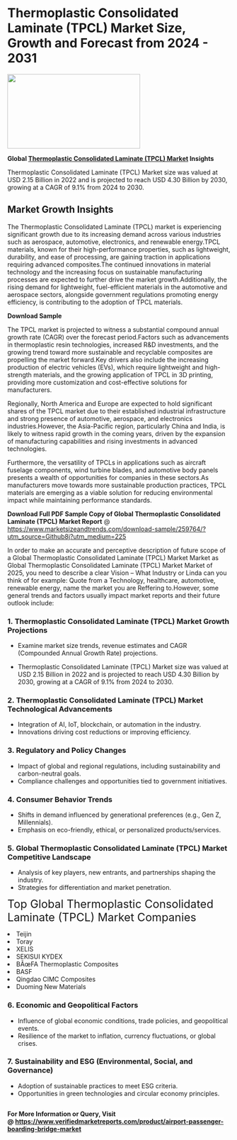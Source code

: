 <H1>Thermoplastic Consolidated Laminate (TPCL) Market Size, Growth and Forecast from 2024 - 2031</H1><img class="aligncenter size-medium wp-image-584254" src="https://thirdeyenews.in/wp-content/uploads/2024/09/Global-Market-Research-300x168.jpeg" alt="" width="300" height="168" /><p><strong>Global&nbsp;<a href="https://www.marketsizeandtrends.com/download-sample/259764/?utm_source=Github8j?utm_medium=225">Thermoplastic Consolidated Laminate (TPCL) Market</a> Insights</strong></p><p>Thermoplastic Consolidated Laminate (TPCL) Market size was valued at USD 2.15 Billion in 2022 and is projected to reach USD 4.30 Billion by 2030, growing at a CAGR of 9.1% from 2024 to 2030.</p><p><h2>Market Growth Insights</h2> <p>The Thermoplastic Consolidated Laminate (TPCL) market is experiencing significant growth due to its increasing demand across various industries such as aerospace, automotive, electronics, and renewable energy.TPCL materials, known for their high-performance properties, such as lightweight, durability, and ease of processing, are gaining traction in applications requiring advanced composites.The continued innovations in material technology and the increasing focus on sustainable manufacturing processes are expected to further drive the market growth.Additionally, the rising demand for lightweight, fuel-efficient materials in the automotive and aerospace sectors, alongside government regulations promoting energy efficiency, is contributing to the adoption of TPCL materials.</p> <p><strong>Download Sample</strong></p> <p>The TPCL market is projected to witness a substantial compound annual growth rate (CAGR) over the forecast period.Factors such as advancements in thermoplastic resin technologies, increased R&D investments, and the growing trend toward more sustainable and recyclable composites are propelling the market forward.Key drivers also include the increasing production of electric vehicles (EVs), which require lightweight and high-strength materials, and the growing application of TPCL in 3D printing, providing more customization and cost-effective solutions for manufacturers.</p> <p>Regionally, North America and Europe are expected to hold significant shares of the TPCL market due to their established industrial infrastructure and strong presence of automotive, aerospace, and electronics industries.However, the Asia-Pacific region, particularly China and India, is likely to witness rapid growth in the coming years, driven by the expansion of manufacturing capabilities and rising investments in advanced technologies.</p> <p>Furthermore, the versatility of TPCLs in applications such as aircraft fuselage components, wind turbine blades, and automotive body panels presents a wealth of opportunities for companies in these sectors.As manufacturers move towards more sustainable production practices, TPCL materials are emerging as a viable solution for reducing environmental impact while maintaining performance standards.</p> <p><span class=""><strong>Download Full PDF Sample Copy of Global Thermoplastic Consolidated Laminate (TPCL) Market Report</strong> @ <a href="https://www.marketsizeandtrends.com/download-sample/259764/?utm_source=Github8j?utm_medium=225" target="_blank">https://www.marketsizeandtrends.com/download-sample/259764/?utm_source=Github8j?utm_medium=225</a></span></p><p>In order to make an accurate and perceptive description of future scope of a Global&nbsp;Thermoplastic Consolidated Laminate (TPCL) Market Market as Global&nbsp;Thermoplastic Consolidated Laminate (TPCL) Market Market of 2025, you need to describe a clear Vision &ndash; What Industry or Linda can you think of for example: Quote from a Technology, healthcare, automotive, renewable energy, name the market you are Reffering to.However, some general trends and factors usually impact market reports and their future outlook include:</p><h3>1.&nbsp;<strong>Thermoplastic Consolidated Laminate (TPCL) Market Growth Projections</strong></h3><ul><li>Examine market size trends, revenue estimates and CAGR (Compounded Annual Growth Rate) projections.</li><li><p>Thermoplastic Consolidated Laminate (TPCL) Market size was valued at USD 2.15 Billion in 2022 and is projected to reach USD 4.30 Billion by 2030, growing at a CAGR of 9.1% from 2024 to 2030.</p></li></ul><h3>2.&nbsp;<strong>Thermoplastic Consolidated Laminate (TPCL) Market Technological Advancements</strong></h3><ul><li>Integration of AI, IoT, blockchain, or automation in the industry.</li><li>Innovations driving cost reductions or improving efficiency.</li></ul><h3>3.&nbsp;<strong>Regulatory and Policy Changes</strong></h3><ul><li>Impact of global and regional regulations, including sustainability and carbon-neutral goals.</li><li>Compliance challenges and opportunities tied to government initiatives.</li></ul><h3>4.&nbsp;<strong>Consumer Behavior Trends</strong></h3><ul><li>Shifts in demand influenced by generational preferences (e.g., Gen Z, Millennials).</li><li>Emphasis on eco-friendly, ethical, or personalized products/services.</li></ul><h3>5.&nbsp;<strong>Global Thermoplastic Consolidated Laminate (TPCL) Market Competitive Landscape</strong></h3><ul><li>Analysis of key players, new entrants, and partnerships shaping the industry.</li><li>Strategies for differentiation and market penetration.</li></ul><p data-pm-slice="1 1 []"><span style="color: inherit; font-family: inherit; font-size: 25px;">Top Global Thermoplastic Consolidated Laminate (TPCL) Market Companies</span></p><div class="" data-test-id=""><p><li>Teijin</li><li> Toray</li><li> XELIS</li><li> SEKISUI KYDEX</li><li> BÃœFA Thermoplastic Composites</li><li> BASF</li><li> Qingdao CIMC Composites</li><li> Duoming New Materials</li></p></div><h3>6.&nbsp;<strong>Economic and Geopolitical Factors</strong></h3><ul><li>Influence of global economic conditions, trade policies, and geopolitical events.</li><li>Resilience of the market to inflation, currency fluctuations, or global crises.</li></ul><h3>7.&nbsp;<strong>Sustainability and ESG (Environmental, Social, and Governance)</strong></h3><ul><li>Adoption of sustainable practices to meet ESG criteria.</li><li>Opportunities in green technologies and circular economy principles.</li></ul><h2><strong style="font-size: 14px;">For More Information or Query, Visit @&nbsp;</strong><a style="background-color: #ffffff; font-size: 14px;" href="https://www.marketsizeandtrends.com/report/thermoplastic-consolidated-laminate-tpcl-market/" target="_blank">https://www.verifiedmarketreports.com/product/airport-passenger-boarding-bridge-market</a></h2>